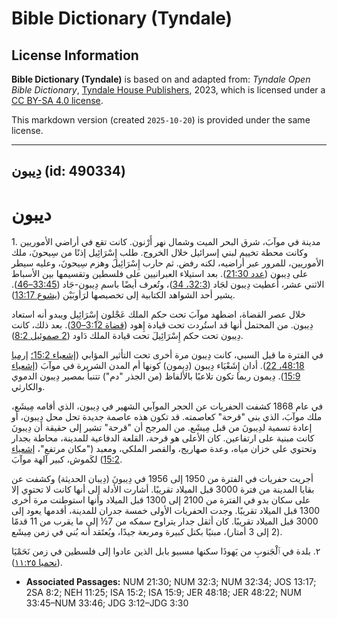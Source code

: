 # Bible Dictionary (Tyndale)

## License Information

**Bible Dictionary (Tyndale)** is based on and adapted from: _Tyndale Open Bible Dictionary_, [Tyndale House Publishers](https://tyndaleopenresources.com/), 2023, which is licensed under a [CC BY-SA 4.0 license](https://creativecommons.org/licenses/by-sa/4.0/legalcode.en).

This markdown version (created `2025-10-20`) is provided under the same license.



--------------------------------

## دِيبون (id: 490334)

ديبون
=====

1\. مدينة في موآبَ، شرق البحر الميت وشمال نهر أَرْنون. كانت تقع في أراضي الأموريين وكانت محطة تخييم لبني إسرائيل خلال الخروج. طلب إِسْرَائِيل إذنًا من سِيحونَ، ملك الأموريين، للمرور عبر أراضيه، لكنه رفض. ثم حارب إِسْرَائِيلَ وهزم سِيحونَ، وعليه سيطر على دِيبون ([عدد 21:30](https://ref.ly/Num21:30)). بعد استيلاء العبرانيين على فلسطين وتقسيمها بين الأسباط الاثني عشر، أُعطيت دِيبون لجَاد ([32:3، 34](https://ref.ly/Num32:3,Num32:34))، وتُعرف أيضًا باسم دِيبون\-جَاد ([33:45–46](https://ref.ly/Num33:45-Num33:46)). يشير أحد الشواهد الكتابية إلى تخصيصها لرَأوبَيْن ([يشوع 13:17](https://ref.ly/Josh13:17)).

خلال عصر القضاة، اضطهد موآبَ تحت حكم الملك عَجْلون إِسْرَائِيل ويبدو أنه استعاد دِيبون. من المحتمل أنها قد استُردت تحت قيادة إِهود ([قضاة 3:12–30](https://ref.ly/Judg3:12-Judg3:30)). بعد ذلك، كانت دِيبون تحت حكم إِسْرَائِيلَ تحت قيادة الملك دَاود ([2 صموئيل 8:2](https://ref.ly/2Sam8:2)).

في الفترة ما قبل السبي، كانت دِيبون مرة أخرى تحت التأثير المؤابي ([إشعياء 15:2؛](https://ref.ly/Isa15:2) [إرميا 48:18، 22](https://ref.ly/Jer48:18,Jer48:22)). أدان إِشَعْيَاء دِيبون (دِيمون) كونها أم المدن الشريرة في موآبَ ([إشعياء 15:9](https://ref.ly/Isa15:9)). دِيمون ربما تكون تلاعبًا بالألفاظ (من الجذر "دم") تتنبأ بمصير دِيبون الدموي والكارثي.

في عام 1868 كشفت الحفريات عن الحجر الموآبي الشهير في دِيبون، الذي أقامه مِيشَع، ملك موآبَ، الذي بنى "قرحة" كعاصمته. قد تكون هذه عاصمة جديدة تحل محل دِيبون، أو إعادة تسمية لدِيبونَ من قبل مِيشَع. من المرجح أن "قرحة" تشير إلى حقيقة أن دِيبونَ كانت مبنية على ارتفاعين. كان الأعلى هو قرحة، القلعة الدفاعية للمدينة، محاطة بجدار وتحتوي على خزان مياه، وعدة صهاريج، والقصر الملكي، ومعبد ("مكان مرتفع"، [إشعياء 15:2](https://ref.ly/Isa15:2)) لكَموش، كبير آلهة موآبَ.

أجريت حفريات في الفترة من 1950 إلى 1956 في دِيبونَ (دِيبان الحديثة) وكشفت عن بقايا المدينة من فترة 3000 قبل الميلاد تقريبًا. أشارت الأدلة إلى أنها كانت لا تحتوي إلا على سكان بدو في الفترة من 2100 إلى 1300 قبل الميلاد وأنها استوطنت مرة أخرى 1300 قبل الميلاد تقريبًا. وجدت الحفريات الأولى خمسة جدران للمدينة، أقدمها يعود إلى 3000 قبل الميلاد تقريبًا. كان أثقل جدار يتراوح سمكه من 7½ إلى ما يقرب من 11 قدمًا (2 إلى 3 أمتار)، مبنيًا بكتل كبيرة ومربعة جيدًا، ويُعتَقد أنه بُني في زمن مِيشَع.

٢. بلدة في ٱلْجَنوبِ من يَهوذَا سكنها مسبيو بابل الذين عادوا إلى فلسطين في زمن نَحَمْيَا ([نحميا ١١:٢٥](https://ref.ly/Neh11:25)).

* **Associated Passages:** NUM 21:30; NUM 32:3; NUM 32:34; JOS 13:17; 2SA 8:2; NEH 11:25; ISA 15:2; ISA 15:9; JER 48:18; JER 48:22; NUM 33:45–NUM 33:46; JDG 3:12–JDG 3:30

